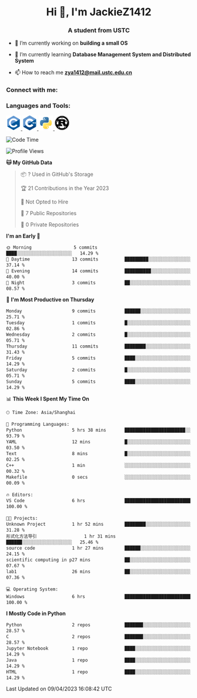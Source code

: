 <h1 align="center">Hi 👋, I'm JackieZ1412</h1>
<h3 align="center">A student from USTC</h3>

- 🔭 I’m currently working on **building a small OS**

- 🌱 I’m currently learning **Database Management System and Distributed System**

- 📫 How to reach me **zya1412@mail.ustc.edu.cn**

<h3 align="left">Connect with me:</h3>
<p align="left">
</p>

<h3 align="left">Languages and Tools:</h3>
<p align="left"> <a href="https://www.cprogramming.com/" target="_blank" rel="noreferrer"> <img src="https://raw.githubusercontent.com/devicons/devicon/master/icons/c/c-original.svg" alt="c" width="40" height="40"/> </a> <a href="https://www.w3schools.com/cpp/" target="_blank" rel="noreferrer"> <img src="https://raw.githubusercontent.com/devicons/devicon/master/icons/cplusplus/cplusplus-original.svg" alt="cplusplus" width="40" height="40"/> </a> <a href="https://www.python.org" target="_blank" rel="noreferrer"> <img src="https://raw.githubusercontent.com/devicons/devicon/master/icons/python/python-original.svg" alt="python" width="40" height="40"/> </a> <a href="https://www.rust-lang.org" target="_blank" rel="noreferrer"> <img src="https://raw.githubusercontent.com/devicons/devicon/master/icons/rust/rust-plain.svg" alt="rust" width="40" height="40"/> </a> </p>



<!--START_SECTION:waka-->
![Code Time](http://img.shields.io/badge/Code%20Time-309%20hrs%2015%20mins-blue)

![Profile Views](http://img.shields.io/badge/Profile%20Views-0-blue)

**🐱 My GitHub Data** 

> 📦 ? Used in GitHub's Storage 
 > 
> 🏆 21 Contributions in the Year 2023
 > 
> 🚫 Not Opted to Hire
 > 
> 📜 7 Public Repositories 
 > 
> 🔑 0 Private Repositories 
 > 
**I'm an Early 🐤** 

```text
🌞 Morning                5 commits           ████░░░░░░░░░░░░░░░░░░░░░   14.29 % 
🌆 Daytime                13 commits          █████████░░░░░░░░░░░░░░░░   37.14 % 
🌃 Evening                14 commits          ██████████░░░░░░░░░░░░░░░   40.00 % 
🌙 Night                  3 commits           ██░░░░░░░░░░░░░░░░░░░░░░░   08.57 % 
```
📅 **I'm Most Productive on Thursday** 

```text
Monday                   9 commits           ██████░░░░░░░░░░░░░░░░░░░   25.71 % 
Tuesday                  1 commits           █░░░░░░░░░░░░░░░░░░░░░░░░   02.86 % 
Wednesday                2 commits           █░░░░░░░░░░░░░░░░░░░░░░░░   05.71 % 
Thursday                 11 commits          ████████░░░░░░░░░░░░░░░░░   31.43 % 
Friday                   5 commits           ████░░░░░░░░░░░░░░░░░░░░░   14.29 % 
Saturday                 2 commits           █░░░░░░░░░░░░░░░░░░░░░░░░   05.71 % 
Sunday                   5 commits           ████░░░░░░░░░░░░░░░░░░░░░   14.29 % 
```


📊 **This Week I Spent My Time On** 

```text
🕑︎ Time Zone: Asia/Shanghai

💬 Programming Languages: 
Python                   5 hrs 38 mins       ███████████████████████░░   93.79 % 
YAML                     12 mins             █░░░░░░░░░░░░░░░░░░░░░░░░   03.50 % 
Text                     8 mins              █░░░░░░░░░░░░░░░░░░░░░░░░   02.25 % 
C++                      1 min               ░░░░░░░░░░░░░░░░░░░░░░░░░   00.32 % 
Makefile                 0 secs              ░░░░░░░░░░░░░░░░░░░░░░░░░   00.09 % 

🔥 Editors: 
VS Code                  6 hrs               █████████████████████████   100.00 % 

🐱‍💻 Projects: 
Unknown Project          1 hr 52 mins        ████████░░░░░░░░░░░░░░░░░   31.28 % 
形式化方法导引                  1 hr 31 mins        ██████░░░░░░░░░░░░░░░░░░░   25.46 % 
source code              1 hr 27 mins        ██████░░░░░░░░░░░░░░░░░░░   24.15 % 
scientific computing in p27 mins             ██░░░░░░░░░░░░░░░░░░░░░░░   07.67 % 
lab1                     26 mins             ██░░░░░░░░░░░░░░░░░░░░░░░   07.36 % 

💻 Operating System: 
Windows                  6 hrs               █████████████████████████   100.00 % 
```

**I Mostly Code in Python** 

```text
Python                   2 repos             ███████░░░░░░░░░░░░░░░░░░   28.57 % 
C                        2 repos             ███████░░░░░░░░░░░░░░░░░░   28.57 % 
Jupyter Notebook         1 repo              ████░░░░░░░░░░░░░░░░░░░░░   14.29 % 
Java                     1 repo              ████░░░░░░░░░░░░░░░░░░░░░   14.29 % 
HTML                     1 repo              ████░░░░░░░░░░░░░░░░░░░░░   14.29 % 
```




 Last Updated on 09/04/2023 16:08:42 UTC
<!--END_SECTION:waka-->
